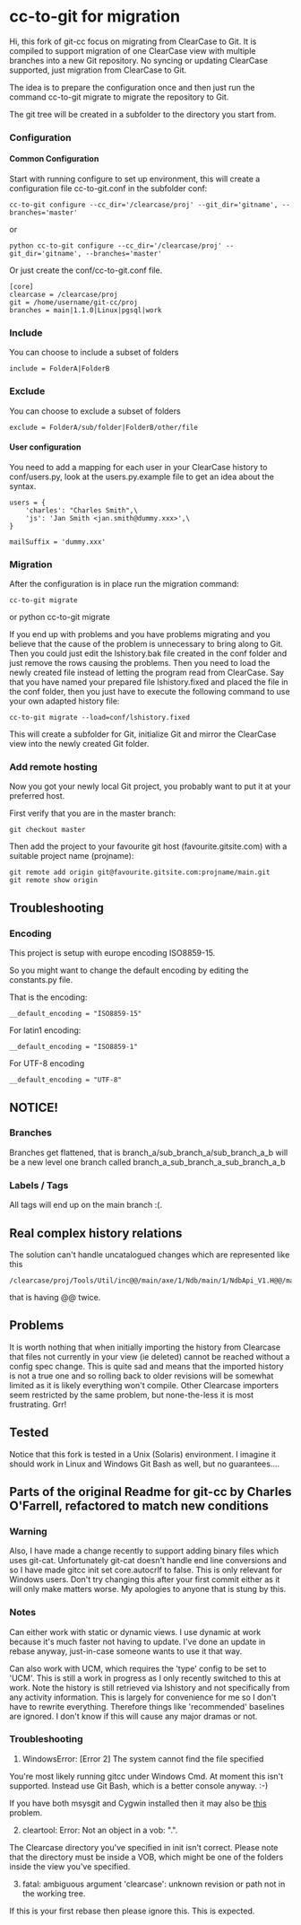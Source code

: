 # cc-to-git for migration

Hi, this fork of git-cc focus on migrating from ClearCase to Git. It is compiled to
support migration of one ClearCase view with multiple branches into a new Git repository.
No syncing or updating ClearCase supported, just migration from ClearCase to Git.

The idea is to prepare the configuration once and then just run the
command cc-to-git migrate to migrate the repository to Git.

The git tree will be created in a subfolder to the directory you start from.

### Configuration

#### Common Configuration

Start with running configure to set up environment, this will create a configuration file
cc-to-git.conf in the subfolder conf:

    cc-to-git configure --cc_dir='/clearcase/proj' --git_dir='gitname', --branches='master'

or

    python cc-to-git configure --cc_dir='/clearcase/proj' --git_dir='gitname', --branches='master'

Or just create the conf/cc-to-git.conf file.

    [core]
    clearcase = /clearcase/proj
    git = /home/username/git-cc/proj
    branches = main|1.1.0|Linux|pgsql|work

### Include

You can choose to include a subset of folders

    include = FolderA|FolderB

### Exclude

You can choose to exclude a subset of folders

    exclude = FolderA/sub/folder|FolderB/other/file


#### User configuration

You need to add a mapping for each user in your ClearCase history to conf/users.py, look at the users.py.example file
to get an idea about the syntax.

    users = {
        'charles': "Charles Smith",\
        'js': 'Jan Smith <jan.smith@dummy.xxx>',\
    }

    mailSuffix = 'dummy.xxx'

### Migration

After the configuration is in place run the migration command:

    cc-to-git migrate

or
    python cc-to-git migrate

If you end up with problems and you have problems migrating and you believe that the cause of the problem
is unnecessary to bring along to Git. Then you could just edit the lshistory.bak file created in the conf folder
and just remove the rows causing the problems. Then you need to load the newly created file instead of
letting the program read from ClearCase. Say that you have named your prepared file lshistory.fixed and placed the
file in the conf folder, then you just have to execute the following command to use your own adapted history file:

    cc-to-git migrate --load=conf/lshistory.fixed

This will create a subfolder for Git, initialize Git and mirror the ClearCase view into
the newly created Git folder.

### Add remote hosting

Now you got your newly local Git project, you probably want to put it at your preferred host.

First verify that you are in the master branch:

    git checkout master

Then add the project to your favourite git host (favourite.gitsite.com) with a suitable
project name (projname):

    git remote add origin git@favourite.gitsite.com:projname/main.git
    git remote show origin

## Troubleshooting

### Encoding

This project is setup with europe encoding ISO8859-15.

So you might want to change the default encoding by editing the constants.py file.

That is the encoding:

    __default_encoding = "ISO8859-15"

For latin1 encoding:

    __default_encoding = "ISO8859-1"

For UTF-8 encoding

    __default_encoding = "UTF-8"


## NOTICE!

### Branches

Branches get flattened, that is branch_a/sub_branch_a/sub_branch_a_b will be a new level one branch called branch_a_sub_branch_a_sub_branch_a_b

### Labels / Tags

All tags will end up on the main branch :(.


## Real complex history relations

The solution can't handle uncatalogued changes which are represented like this

    /clearcase/proj/Tools/Util/inc@@/main/axe/1/Ndb/main/1/NdbApi_V1.H@@/main/1

that is having @@ twice.


## Problems

It is worth nothing that when initially importing the history from Clearcase
that files not currently in your view (ie deleted) cannot be reached without
a config spec change. This is quite sad and means that the imported history is
not a true one and so rolling back to older revisions will be somewhat limited
as it is likely everything won't compile. Other Clearcase importers seem
restricted by the same problem, but none-the-less it is most frustrating. Grr!

## Tested

Notice that this fork is tested in a Unix (Solaris) environment. I imagine it should work in Linux
and Windows Git Bash as well, but no guarantees....

## Parts of the original Readme for git-cc by Charles O'Farrell, refactored to match new conditions


### Warning

Also, I have made a change recently to support adding binary files which uses
git-cat. Unfortunately git-cat doesn't handle end line conversions and so I
have made gitcc init set core.autocrlf to false. This is only relevant for
Windows users. Don't try changing this after your first commit either as it
will only make matters worse. My apologies to anyone that is stung by this.


### Notes

Can either work with static or dynamic views. I use dynamic at work because
it's much faster not having to update. I've done an update in rebase anyway,
just-in-case someone wants to use it that way.

Can also work with UCM, which requires the 'type' config to be set to 'UCM'.
This is still a work in progress as I only recently switched to this at work.
Note the history is still retrieved via lshistory and not specifically from
any activity information. This is largely for convenience for me so I don't have
to rewrite everything. Therefore things like 'recommended' baselines are ignored.
I don't know if this will cause any major dramas or not.

### Troubleshooting

1. WindowsError: [Error 2] The system cannot find the file specified

You're most likely running gitcc under Windows Cmd. At moment this isn't
supported. Instead use Git Bash, which is a better console anyway. :-)

If you have both msysgit and Cygwin installed then it may also be
[this](https://github.com/charleso/git-cc/issues/10) problem.

2. cleartool: Error: Not an object in a vob: ".".

The Clearcase directory you've specified in init isn't correct. Please note
that the directory must be inside a VOB, which might be one of the folders
inside the view you've specified.

3. fatal: ambiguous argument 'clearcase': unknown revision or path not in the working tree.

If this is your first rebase then please ignore this. This is expected.

